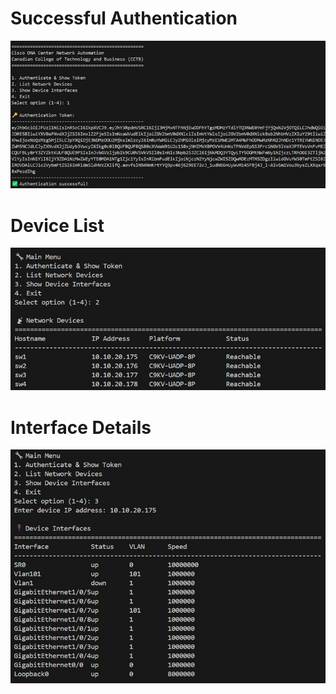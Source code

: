 # Successful Authentication
![Successful Authentication](successAuth.jpg)

# Device List
![Device List Output](deviceList.jpg)

# Interface Details
![Interface Details](interfaceDetails.jpg)